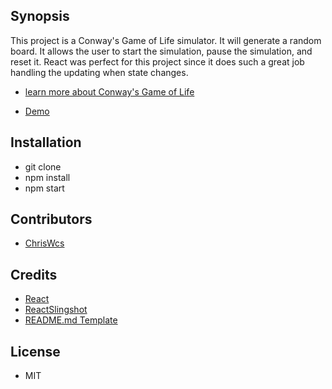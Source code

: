 ## Synopsis

This project is a Conway's Game of Life simulator. It will generate a random board. It allows the user to start the simulation, pause the simulation, and reset it. React was perfect for this project since it does such a great job handling the updating when state changes.

- [learn more about Conway's Game of Life](https://en.wikipedia.org/wiki/Conway%27s_Game_of_Life)

- [Demo](http://conwaysreactlife.surge.sh/)

## Installation

- git clone
- npm install
- npm start

## Contributors

- [ChrisWcs](https://github.com/ChrisWcs?tab=overview&from=2017-10-01)

## Credits

- [React](https://reactjs.org/)
- [ReactSlingshot](https://github.com/coryhouse/react-slingshot)
- [README.md Template](https://gist.github.com/jxson/1784669)

## License

- MIT
